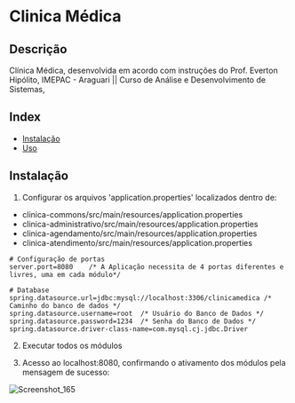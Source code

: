 # Clinica Médica

## Descrição
Clínica Médica, desenvolvida em acordo com instruções do Prof. Everton Hipólito, IMEPAC - Araguari || Curso de Análise e Desenvolvimento de Sistemas, 

## Index
- [Instalação](#instalação)
- [Uso](#uso)

## Instalação
1. Configurar os arquivos 'application.properties' localizados dentro de:
- clinica-commons/src/main/resources/application.properties
- clinica-administrativo/src/main/resources/application.properties
- clinica-agendamento/src/main/resources/application.properties
- clinica-atendimento/src/main/resources/application.properties

```
# Configuração de portas
server.port=8080    /* A Aplicação necessita de 4 portas diferentes e livres, uma em cada módulo*/

# Database
spring.datasource.url=jdbc:mysql://localhost:3306/clinicamedica /* Caminho do banco de dados */
spring.datasource.username=root  /* Usuário do Banco de Dados */
spring.datasource.password=1234  /* Senha do Banco de Dados */
spring.datasource.driver-class-name=com.mysql.cj.jdbc.Driver
```

2. Executar todos os módulos

3. Acesso ao localhost:8080, confirmando o ativamento dos módulos pela mensagem de sucesso:

 ![Screenshot_165](https://github.com/pl050904444/clinica-medica/assets/130000947/4ae622a5-87b8-4adf-b19a-2a2d5dd803b6)
